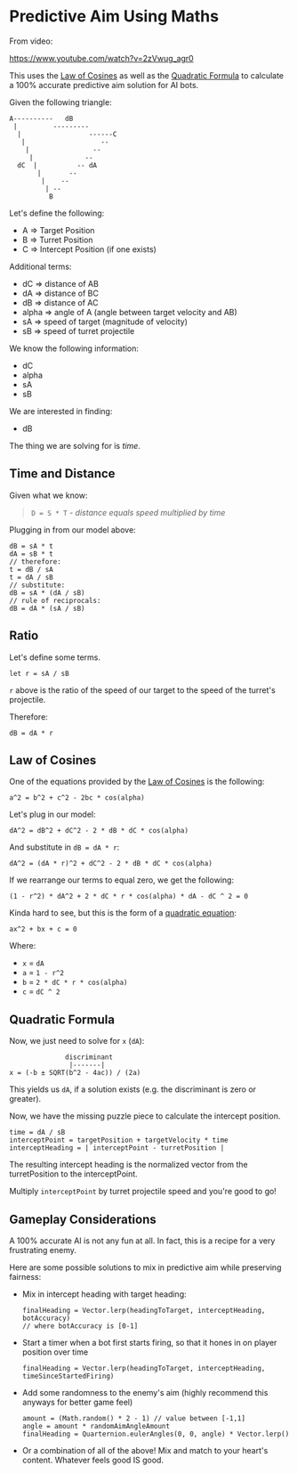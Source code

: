 # Predictive Aim Using Maths

From video:

https://www.youtube.com/watch?v=2zVwug_agr0

This uses the [Law of Cosines](https://en.wikipedia.org/wiki/Law_of_cosines) as well as the [Quadratic Formula](https://en.wikipedia.org/wiki/Quadratic_formula) to calculate a 100% accurate predictive aim solution for AI bots.

Given the following triangle:

```
A----------   dB
 |         ---------
  |                 ------C
   |                   --
    |                --
     |             --
  dC  |          -- dA
       |       --
        |    --
         | --
          B
```

Let's define the following:

- A => Target Position
- B => Turret Position
- C => Intercept Position (if one exists)

Additional terms:

- dC => distance of AB
- dA => distance of BC
- dB => distance of AC
- alpha => angle of A (angle between target velocity and AB)
- sA => speed of target (magnitude of velocity)
- sB => speed of turret projectile

We know the following information:

- dC
- alpha
- sA
- sB

We are interested in finding:

- dB

The thing we are solving for is _time_.

## Time and Distance

Given what we know:

> `D = S * T` - _distance equals speed multiplied by time_

Plugging in from our model above:

```
dB = sA * t
dA = sB * t
// therefore:
t = dB / sA
t = dA / sB
// substitute:
dB = sA * (dA / sB)
// rule of reciprocals:
dB = dA * (sA / sB)
```

## Ratio

Let's define some terms.

```
let r = sA / sB
```

`r` above is the ratio of the speed of our target to the speed of the turret's projectile.

Therefore:

```
dB = dA * r
```

## Law of Cosines

One of the equations provided by the [Law of Cosines](https://en.wikipedia.org/wiki/Law_of_cosines) is the following:

```
a^2 = b^2 + c^2 - 2bc * cos(alpha)
```

Let's plug in our model:

```
dA^2 = dB^2 + dC^2 - 2 * dB * dC * cos(alpha)
```

And substitute in `dB = dA * r`:

```
dA^2 = (dA * r)^2 + dC^2 - 2 * dB * dC * cos(alpha)
```

If we rearrange our terms to equal zero, we get the following:

```
(1 - r^2) * dA^2 + 2 * dC * r * cos(alpha) * dA - dC ^ 2 = 0
```

Kinda hard to see, but this is the form of a [quadratic equation](https://en.wikipedia.org/wiki/Quadratic_equation):

```
ax^2 + bx + c = 0
```

Where:

- `x` = `dA`
- `a` = `1 - r^2`
- `b` = `2 * dC * r * cos(alpha)`
- `c` = `dC ^ 2`

## Quadratic Formula

Now, we just need to solve for `x` (`dA`):

```
              discriminant
               |-------|
x = (-b ± SQRT(b^2 - 4ac)) / (2a)
```

This yields us `dA`, if a solution exists (e.g. the discriminant is zero or greater).

Now, we have the missing puzzle piece to calculate the intercept position.

```
time = dA / sB
interceptPoint = targetPosition + targetVelocity * time
interceptHeading = | interceptPoint - turretPosition |
```

The resulting intercept heading is the normalized vector from the turretPosition to the interceptPoint.

Multiply `interceptPoint` by turret projectile speed and you're good to go!

## Gameplay Considerations

A 100% accurate AI is not any fun at all. In fact, this is a recipe for a very frustrating enemy.

Here are some possible solutions to mix in predictive aim while preserving fairness:

- Mix in intercept heading with target heading:

    ```
    finalHeading = Vector.lerp(headingToTarget, interceptHeading, botAccuracy)
    // where botAccuracy is [0-1]
    ```

- Start a timer when a bot first starts firing, so that it hones in on player position over time

    ```
    finalHeading = Vector.lerp(headingToTarget, interceptHeading, timeSinceStartedFiring)
    ```

- Add some randomness to the enemy's aim (highly recommend this anyways for better game feel)

    ```
    amount = (Math.random() * 2 - 1) // value between [-1,1] 
    angle = amount * randomAimAngleAmount
    finalHeading = Quarternion.eulerAngles(0, 0, angle) * Vector.lerp()
    ```

- Or a combination of all of the above! Mix and match to your heart's content. Whatever feels good IS good.
